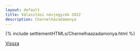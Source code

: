 ```yaml
---
layout: default
title: Választási névjegyzék 2022
description: Chernelházadamonya
---
```


{% include settlementHTMLs/Chernelhaazadamonya.html %}

[Vissza](../)